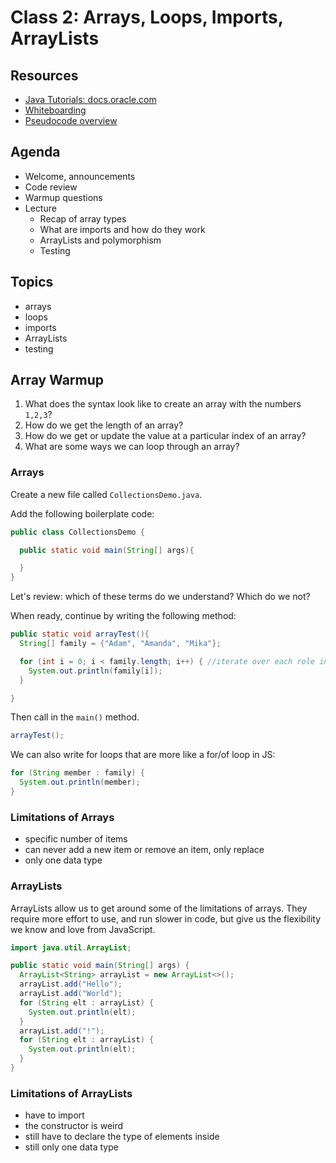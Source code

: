 # Class 2: Arrays, Loops, Imports, ArrayLists

## Resources

* [Java Tutorials: docs.oracle.com](https://docs.oracle.com/javase/tutorial/)
* [Whiteboarding](https://codefellows.github.io/common_curriculum/data_structures_and_algorithms/Whiteboard_Workflow.html)
* [Pseudocode overview](https://codefellows.github.io/common_curriculum/data_structures_and_algorithms/Pseudocode.html)

## Agenda

- Welcome, announcements
- Code review
- Warmup questions
- Lecture
  - Recap of array types
  - What are imports and how do they work
  - ArrayLists and polymorphism
  - Testing

## Topics

* arrays
* loops
* imports
* ArrayLists
* testing

## Array Warmup

1. What does the syntax look like to create an array with the numbers `1,2,3`?
2. How do we get the length of an array?
3. How do we get or update the value at a particular index of an array?
4. What are some ways we can loop through an array?

### Arrays

Create a new file called `CollectionsDemo.java`.

Add the following boilerplate code:
```java
public class CollectionsDemo {

  public static void main(String[] args){

  }
}
```

Let's review: which of these terms do we understand? Which do we not?

When ready, continue by writing the following method:
```java
public static void arrayTest(){
  String[] family = {"Adam", "Amanda", "Mika"};

  for (int i = 0; i < family.length; i++) { //iterate over each role in roles array.
    System.out.println(family[i]);
  }

}
```

Then call in the `main()` method.
```java
arrayTest();
```

We can also write for loops that are more like a for/of loop in JS:
```java
for (String member : family) {
  System.out.println(member);
}
```

### Limitations of Arrays

- specific number of items
- can never add a new item or remove an item, only replace
- only one data type

### ArrayLists

ArrayLists allow us to get around some of the limitations of arrays. They require more effort to use, and run slower in code, but give us the flexibility we know and love from JavaScript.

```java
import java.util.ArrayList;

public static void main(String[] args) {
  ArrayList<String> arrayList = new ArrayList<>();
  arrayList.add("Hello");
  arrayList.add("World");
  for (String elt : arrayList) {
    System.out.println(elt);
  }
  arrayList.add("!");
  for (String elt : arrayList) {
    System.out.println(elt);
  }
}
```

### Limitations of ArrayLists
- have to import
- the constructor is weird
- still have to declare the type of elements inside
- still only one data type
